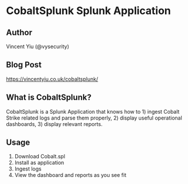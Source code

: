 # CobaltSplunk Splunk Application

## Author

Vincent Yiu (@vysecurity)

## Blog Post
https://vincentyiu.co.uk/cobaltsplunk/

## What is CobaltSplunk?

CobaltSplunk is a Splunk Application that knows how to 1) ingest Cobalt Strike related logs and parse them properly, 2) display useful operational dashboards, 3) display relevant reports.

## Usage

1) Download Cobalt.spl
2) Install as application
3) Ingest logs
4) View the dashboard and reports as you see fit

